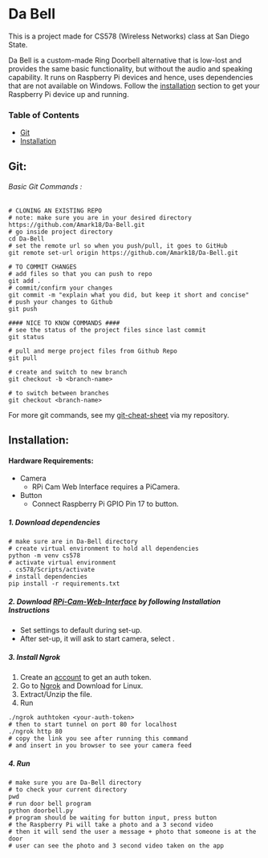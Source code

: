 # Da Bell
This is a project made for CS578 (Wireless Networks) class at San Diego State.

Da Bell is a custom-made Ring Doorbell alternative that is low-lost and provides the same basic functionality, but without the audio and speaking capability. It runs on Raspberry Pi devices and hence, uses dependencies that are not available on Windows. Follow the [installation](#installation)  section to get your Raspberry Pi device up and running.

### Table of Contents
- [Git](#git)
- [Installation](#installation)

## Git:

###### Basic Git Commands :
```shell
# CLONING AN EXISTING REPO 
# note: make sure you are in your desired directory
https://github.com/Amark18/Da-Bell.git
# go inside project directory
cd Da-Bell
# set the remote url so when you push/pull, it goes to GitHub
git remote set-url origin https://github.com/Amark18/Da-Bell.git

# TO COMMIT CHANGES
# add files so that you can push to repo
git add .
# commit/confirm your changes
git commit -m "explain what you did, but keep it short and concise"
# push your changes to Github
git push

#### NICE TO KNOW COMMANDS ####
# see the status of the project files since last commit
git status

# pull and merge project files from Github Repo
git pull

# create and switch to new branch
git checkout -b <branch-name>

# to switch between branches
git checkout <branch-name>

```

For more git commands, see my [git-cheat-sheet](https://github.com/Amark18/Git-Cheat-Sheet) via my repository.


## Installation:

#### Hardware Requirements:
- Camera
  - RPi Cam Web Interface requires a PiCamera. 
- Button
  - Connect Raspberry Pi GPIO Pin 17 to button.

##### 1. Download dependencies
```shell
# make sure are in Da-Bell directory
# create virtual environment to hold all dependencies
python -m venv cs578
# activate virtual environment
. cs578/Scripts/activate
# install dependencies
pip install -r requirements.txt
```

##### 2. Download [RPi-Cam-Web-Interface](https://elinux.org/RPi-Cam-Web-Interface#Installation_Instructions) by following Installation Instructions
- Set settings to default during set-up.
- After set-up, it will ask to start camera, select <yes>.

##### 3. Install Ngrok
1. Create an [account](https://ngrok.com/) to get an auth token.
2. Go to [Ngrok](https://ngrok.com/download) and Download for Linux.
3. Extract/Unzip the file.
4. Run
```shell
./ngrok authtoken <your-auth-token>
# then to start tunnel on port 80 for localhost
./ngrok http 80
# copy the link you see after running this command 
# and insert in you browser to see your camera feed
```

##### 4. Run
```shell
# make sure you are Da-Bell directory
# to check your current directory
pwd
# run door bell program
python doorbell.py
# program should be waiting for button input, press button
# the Raspberry Pi will take a photo and a 3 second video
# then it will send the user a message + photo that someone is at the door
# user can see the photo and 3 second video taken on the app
```
##
